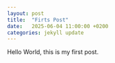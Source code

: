 ```yaml
---
layout: post
title:  "Firts Post"
date:   2025-06-04 11:00:00 +0200
categories: jekyll update
---
```

Hello World, this is my first post.

[jekyll-docs]: https://jekyllrb.com/docs/home
[jekyll-gh]:   https://github.com/jekyll/jekyll
[jekyll-talk]: https://talk.jekyllrb.com/
